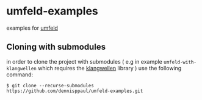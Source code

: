 # umfeld-examples

examples for [umfeld](https://github.com/dennisppaul/umfeld)

## Cloning with submodules

in order to clone the project with submodules ( e.g in example `umfeld-with-klangwellen` which requires the [klangwellen](https://github.com/dennisppaul/klangwellen) library ) use the following command:

```
$ git clone --recurse-submodules https://github.com/dennisppaul/umfeld-examples.git
```
